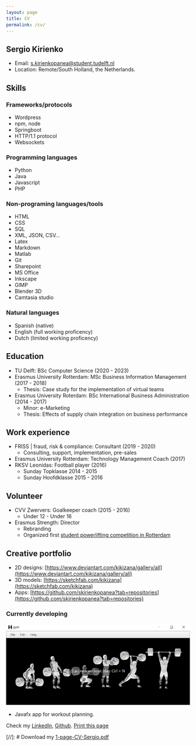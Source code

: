 ```yaml
---
layout: page
title: CV
permalink: /cv/
---
```

## Sergio Kirienko
* Email: s.kirienkopanea@student.tudelft.nl
* Location: Remote/South Holland, the Netherlands.

## Skills
### Frameworks/protocols
* Wordpress
* npm, node
* Springboot
* HTTP/1.1 protocol
* Websockets

### Programming languages
* Python
* Java
* Javascript
* PHP

### Non-programing languages/tools
* HTML
* CSS
* SQL
* XML, JSON, CSV...
* Latex
* Markdown
* Matlab
* Git
* Sharepoint
* MS Office
* Inkscape
* GIMP
* Blender 3D
* Camtasia studio

### Natural languages
* Spanish (native)
* English (full working proficency)
* Dutch (limited working proficency)


## Education
* TU Delft: BSc Computer Science (2020 - 2023)
* Erasmus University Rotterdam: MSc Business Information Management (2017 - 2018)
  * Thesis: Case study for the implementation of virtual teams
* Erasmus University Roterdam: BSc International Business Administration (2014 - 2017)
  * Minor: e-Marketing
  * Thesis: Effects of supply chain integration on business performance

## Work experience
* FRISS \| fraud, risk & compliance: Consultant (2019 - 2020)
  * Consulting, support, implementation, pre-sales
* Erasmus University Rotterdam: Technology Management Coach (2017)
* RKSV Leonidas: Football player (2016)
  * Sunday Topklasse 2014 - 2015
  * Sunday Hoofdklasse 2015 - 2016

## Volunteer
* CVV Zwervers: Goalkeeper coach (2015 - 2016)
  * Under 12 - Under 16
* Erasmus Strength: Director
  * Rebranding
  * Organized first [student powerlifting competition in Rotterdam](https://www.youtube.com/watch?v=qGqPqr8v-oY)

## Creative portfolio
* 2D designs: [https://www.deviantart.com/kikizana/gallery/all](https://www.deviantart.com/kikizana/gallery/all)
* 3D models: [https://sketchfab.com/kikizana](https://sketchfab.com/kikizana)
* Apps: [https://github.com/skirienkopanea?tab=repositories](https://github.com/skirienkopanea?tab=repositories)

### Currently developing
![404](https://raw.githubusercontent.com/skirienkopanea/gym/main/screenshot.png)
* Javafx app for workout planning.

Check my [LinkedIn](https://www.linkedin.com/in/sergio-kirienko/), [Github](https://github.com/skirienkopanea). <a onclick="window.print();" href="#print">Print this page
</a>

[//]: # Download my [1-page-CV-Sergio.pdf]("todo")
